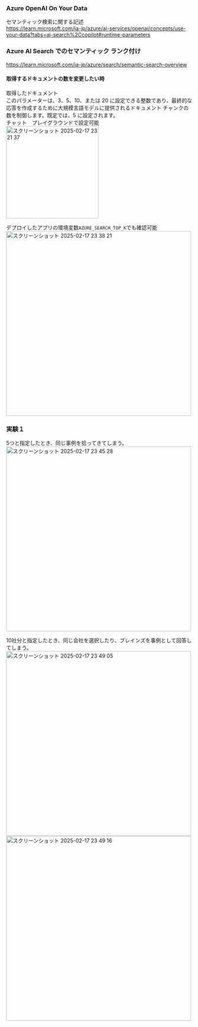 ### Azure OpenAI On Your Data
セマンティック検索に関する記述<br>
https://learn.microsoft.com/ja-jp/azure/ai-services/openai/concepts/use-your-data?tabs=ai-search%2Ccopilot#runtime-parameters

### Azure AI Search でのセマンティック ランク付け
https://learn.microsoft.com/ja-jp/azure/search/semantic-search-overview<br>
#### 取得するドキュメントの数を変更したい時

取得したドキュメント<br>
このパラメーターは、3、5、10、または 20 に設定できる整数であり、最終的な応答を作成するために大規模言語モデルに提供されるドキュメント チャンクの数を制御します。既定では、5 に設定されます。<br>
チャット　プレイグラウンドで設定可能<br>
<img width="250" alt="スクリーンショット 2025-02-17 23 21 37" src="https://github.com/user-attachments/assets/dcb05f3f-c667-4a3c-8dc9-3754fc5fb9ee" />

デプロイしたアプリの環境変数`AZURE_SEARCH_TOP_K`でも確認可能<br>
<img width="500" alt="スクリーンショット 2025-02-17 23 38 21" src="https://github.com/user-attachments/assets/60880606-b48c-4e27-9ede-352bf7b60839" />


### 実験１
5つと指定したとき、同じ事例を拾ってきてしまう。<br>
<img width="500" alt="スクリーンショット 2025-02-17 23 45 28" src="https://github.com/user-attachments/assets/f6117107-d0f8-463d-9f49-c4184fa2bb5d" />

10社分と指定したとき、同じ会社を選択したり、ブレインズを事例として回答してしまう。<br>
<img width="500" alt="スクリーンショット 2025-02-17 23 49 05" src="https://github.com/user-attachments/assets/60266e02-df48-4a9c-b32c-922e77ddff8a" /><br>
<img width="500" alt="スクリーンショット 2025-02-17 23 49 16" src="https://github.com/user-attachments/assets/924e16b5-d40d-4077-bf43-b4a8b855be4e" />


